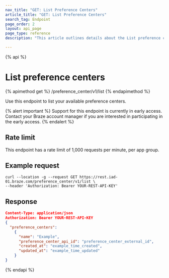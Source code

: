 ```yaml
---
nav_title: "GET: List Preference Centers"
article_title: "GET: List Preference Centers"
search_tag: Endpoint
page_order: 2
layout: api_page
page_type: reference
description: "This article outlines details about the List preference centers Braze endpoint."

---
```

{% api %}
# List preference centers
{% apimethod get %}
/preference_center/v1/list
{% endapimethod %}

Use this endpoint to list your available preference centers.

{% alert important %}
Support for this endpoint is currently in early access. Contact your Braze account manager if you are interested in participating in the early access.
{% endalert %}

## Rate limit

This endpoint has a rate limit of 1,000 requests per minute, per app group.

## Example request

```
curl --location -g --request GET https://rest.iad-01.braze.com/preference_center/v1/list \
--header 'Authorization: Bearer YOUR-REST-API-KEY'
```

## Response
```json
Content-Type: application/json
Authorization: Bearer YOUR-REST-API-KEY
{
  "preference_centers":
    {
      "name": "Example",
      "preference_center_api_id": "preference_center_external_id",
      "created_at": "example_time_created",
      "updated_at": "example_time_updated"
    }
}
```

{% endapi %}